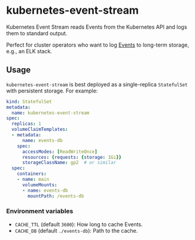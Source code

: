 # kubernetes-event-stream

Kubernetes Event Stream reads Events from the Kubernetes API and logs them to standard output.

Perfect for cluster operators who want to log [Events](https://pkg.go.dev/k8s.io/api/events/v1#Event) to long-term storage, e.g., an ELK stack.

## Usage

`kubernetes-event-stream` is best deployed as a single-replica `StatefulSet` with persistent storage. For example:

```yaml
kind: StatefulSet
metadata:
  name: kubernetes-event-stream
spec:
  replicas: 1
  volumeClaimTemplates:
  - metadata:
      name: events-db
    spec:
      accessModes: [ReadWriteOnce]
      resources: {requests: {storage: 1Gi}}
      storageClassName: gp2  # or similar
  spec:
    containers:
    - name: main
      volumeMounts:
      - name: events-db
        mountPath: /events-db
```

### Environment variables

- `CACHE_TTL` (default `3600`): How long to cache Events.
- `CACHE_DB` (default `./events-db`): Path to the cache.
